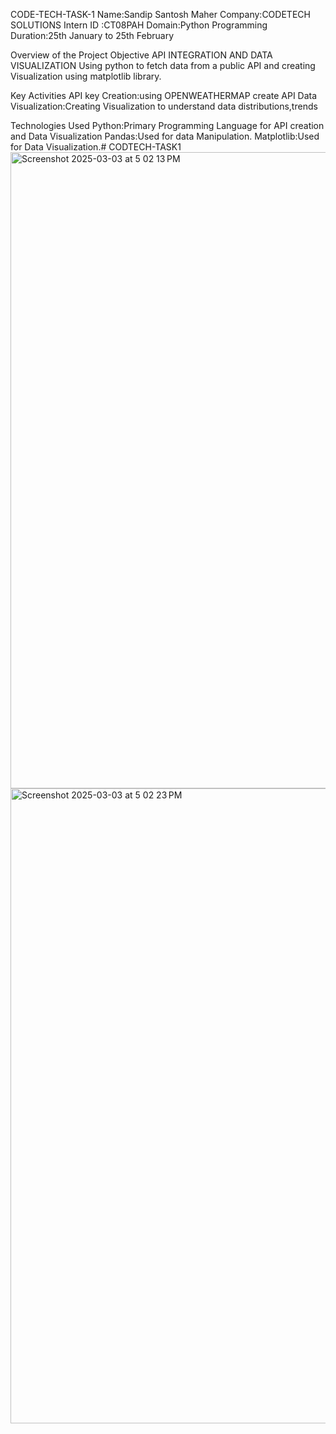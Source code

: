 CODE-TECH-TASK-1 Name:Sandip Santosh Maher Company:CODETECH SOLUTIONS Intern ID :CT08PAH  Domain:Python Programming Duration:25th January to 25th February

Overview of the Project Objective API INTEGRATION AND DATA VISUALIZATION Using python to fetch data from a public API and creating Visualization using matplotlib library.

Key Activities API key Creation:using OPENWEATHERMAP create API Data Visualization:Creating Visualization to understand data distributions,trends

Technologies Used Python:Primary Programming Language for API creation and Data Visualization Pandas:Used for data Manipulation. Matplotlib:Used for Data Visualization.# CODTECH-TASK1<img width="1018" alt="Screenshot 2025-03-03 at 5 02 13 PM" src="https://github.com/user-attachments/assets/77860100-c02d-4891-a629-7e75bfdabeb7" />
<img width="1016" alt="Screenshot 2025-03-03 at 5 02 23 PM" src="https://github.com/user-attachments/assets/a3ba4d4c-295a-43e7-ae01-2746e3d1c72a" />

